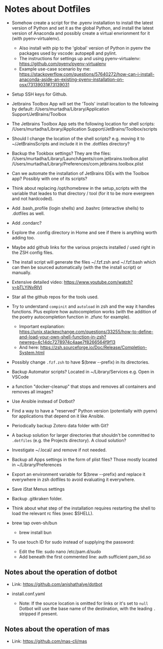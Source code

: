 # Notes about Dotfiles

- Somehow create a script for the .pyenv installation to install the latest version of Python and set it as the global Python, and install the latest version of Anaconda and possibly create a virtual envrionment for it (with pyenv-virtualenv).

  - Also install with pip to the 'global' version of Python in pyenv the packages used by vscode: autopep8 and pylint.
  - The instructions for settings up and using pyenv-virtualenv: https://github.com/pyenv/pyenv-virtualenv
  - Example use-case scenario by me: https://stackoverflow.com/questions/57640272/how-can-i-install-anaconda-aside-an-existing-pyenv-installation-on-osx/73139031#73139031

- Setup SSH keys for Github.

- Jetbrains Toolbox App will set the 'Tools' install location to the following by default:
  /Users/murtadha/Library/Application Support/JetBrains/Toolbox
- The Jetbrains Toolbox App sets the following location for shell scripts:
  /Users/murtadha/Library/Application Support/JetBrains/Toolbox/scripts
- Should I change the location of the shell scripts? e.g. moving it to ~/JetBrainsScripts and include it in the .dotfiles directory?
- Backup the Tookbox settings? They are the files:
  /Users/murtadha/Library/LaunchAgents/com.jetbrains.toolbox.plist
  /Users/murtadha/Library/Preferences/com.jetbrains.toolbox.plist
- Can we automate the installation of JetBrains IDEs with the Toolbox app? Possibly with one of its scripts?

- Think about replacing /opt/homebrew in the setup_scripts with the variable that leades to that directory / tool (for it to be more evergreen and not hardcoded).

- Add .bash_profile (login shells) and .bashrc (interactive shells) to .dotfiles as well.
- Add .condarc?
- Explore the .config directory in Home and see if there is anything worth adding too.

- Maybe add github links for the various projects installed / used right in the ZSH config files.

- The install script will generate the files ~/.fzf.zsh and ~/.fzf.bash which can then be sourced automatically (with the the install script) or manually.

- Extensive detailed video: https://www.youtube.com/watch?v=bTLYiNvRIVI

- Star all the github repos for the tools used.

- Try to understand `compinit` and `autoload` in zsh and the way it handles functions. Plus explore how autocompletion works (with the addition of the poetry autocompletion function in .zfunc for example).

  - Important explanation: https://unix.stackexchange.com/questions/33255/how-to-define-and-load-your-own-shell-function-in-zsh?newreg=4c14dc7278974c4aae7f8266564f9f13
  - And here: https://zsh.sourceforge.io/Doc/Release/Completion-System.html

- Possibly change `.fzf.zsh` to have $(brew --prefix) in its directories.

- Backup Automator scripts? Located in ~/Library/Services e.g. Open in VSCode

- a function "docker-cleanup" that stops and removes all containers and removes all images?

- Use Ansible instead of Dotbot?

- Find a way to have a "reserved" Python version (potentially with pyenv) for applications that depend on it like Ansible.

- Periodically backup Zotero data folder with Git?

- A backup solution for larger directories that shouldn't be committed to `.dotfiles` (e.g. the Projects directory). A cloud solution?

- Investigate ~/.local/ and remove if not needed.

- Backup all Apps settings in the form of plist files? Those mostly located in ~/Library/Preferences

- Export an environment variable for $(brew --prefix) and replace it everywhere in zsh dotfiles to avoid evaluating it everywhere.

- Save iStat Menus settings

- Backup .gitkraken folder.

- Think about what step of the installation requires restarting the shell to load the relevant rc files (exec $SHELL).

- brew tap oven-sh/bun

  - brew install bun

- To use touch ID for sudo instead of supplying the password:
  - Edit the file: sudo nano /etc/pam.d/sudo
  - Add beneath the first commented line: auth sufficient pam_tid.so

## Notes about the operation of dotbot

- Link: https://github.com/anishathalye/dotbot

- install.conf.yaml
  - Note: If the source location is omitted for links or it's set to `null` Dotbot will use the base name of the destination, with the leading `.` stripped if present.

## Notes about the operation of mas

- Link: https://github.com/mas-cli/mas
